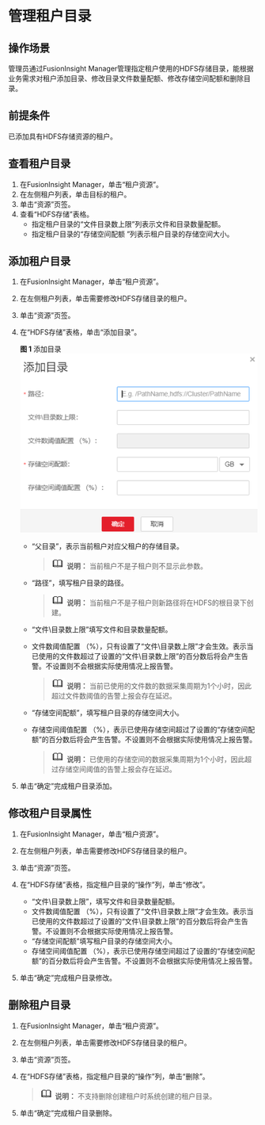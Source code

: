 # 管理租户目录<a name="admin_guide_000122"></a>

## 操作场景<a name="zh-cn_topic_0263899205_s716003bb96344ef4a40afc8fa0b464d3"></a>

管理员通过FusionInsight Manager管理指定租户使用的HDFS存储目录，能根据业务需求对租户添加目录、修改目录文件数量配额、修改存储空间配额和删除目录。

## 前提条件<a name="zh-cn_topic_0263899205_sabfbd5e96e70477e9d0da2e82d09ec52"></a>

已添加具有HDFS存储资源的租户。

## 查看租户目录<a name="zh-cn_topic_0263899205_section1851010596261"></a>

1.  在FusionInsight Manager，单击“租户资源”。
2.  在左侧租户列表，单击目标的租户。
3.  单击“资源”页签。
4.  查看“HDFS存储”表格。
    -   指定租户目录的“文件目录数上限”列表示文件和目录数量配额。
    -   指定租户目录的“存储空间配额 ”列表示租户目录的存储空间大小。


## 添加租户目录<a name="zh-cn_topic_0263899205_section1244418362273"></a>

1.  在FusionInsight Manager，单击“租户资源”。
2.  在左侧租户列表，单击需要修改HDFS存储目录的租户。
3.  单击“资源”页签。
4.  在“HDFS存储”表格，单击“添加目录”。

    **图 1**  添加目录<a name="zh-cn_topic_0263899205_fig9804143154316"></a>  
    ![](figures/添加目录.png "添加目录")

    -   “父目录”，表示当前租户对应父租户的存储目录。

        >![](public_sys-resources/icon-note.gif) **说明：** 
        >当前租户不是子租户则不显示此参数。

    -   “路径”，填写租户目录的路径。

        >![](public_sys-resources/icon-note.gif) **说明：** 
        >当前租户不是子租户则新路径将在HDFS的根目录下创建。

    -   “文件\\目录数上限”填写文件和目录数量配额。
    -   文件数阈值配置 （%），只有设置了“文件\\目录数上限”才会生效。表示当已使用的文件数超过了设置的“文件\\目录数上限”的百分数后将会产生告警。不设置则不会根据实际使用情况上报告警。

        >![](public_sys-resources/icon-note.gif) **说明：** 
        >当前已使用的文件数的数据采集周期为1个小时，因此超过文件数阈值的告警上报会存在延迟。

    -   “存储空间配额”，填写租户目录的存储空间大小。
    -   存储空间阈值配置 （%），表示已使用存储空间超过了设置的“存储空间配额”的百分数后将会产生告警。不设置则不会根据实际使用情况上报告警。

        >![](public_sys-resources/icon-note.gif) **说明：** 
        >已使用的存储空间的数据采集周期为1个小时，因此超过存储空间阈值的告警上报会存在延迟。


5.  单击“确定”完成租户目录添加。

## 修改租户目录属性<a name="zh-cn_topic_0263899205_section5256111033018"></a>

1.  在FusionInsight Manager，单击“租户资源”。
2.  在左侧租户列表，单击需要修改HDFS存储目录的租户。
3.  单击“资源”页签。
4.  在“HDFS存储”表格，指定租户目录的“操作”列，单击“修改”。
    -   “文件\\目录数上限”，填写文件和目录数量配额。
    -   文件数阈值配置 （%），只有设置了“文件\\目录数上限”才会生效。表示当已使用的文件数超过了设置的“文件\\目录数上限”的百分数后将会产生告警。不设置则不会根据实际使用情况上报告警。
    -   “存储空间配额”填写租户目录的存储空间大小。
    -   存储空间阈值配置 （%），表示已使用存储空间超过了设置的“存储空间配额”的百分数后将会产生告警。不设置则不会根据实际使用情况上报告警。

5.  单击“确定”完成租户目录修改。

## 删除租户目录<a name="zh-cn_topic_0263899205_section9874163511307"></a>

1.  在FusionInsight Manager，单击“租户资源”。
2.  在左侧租户列表，单击需要修改HDFS存储目录的租户。
3.  单击“资源”页签。
4.  在“HDFS存储”表格，指定租户目录的“操作”列，单击“删除”。

    >![](public_sys-resources/icon-note.gif) **说明：** 
    >不支持删除创建租户时系统创建的租户目录。

5.  单击“确定”完成租户目录删除。

